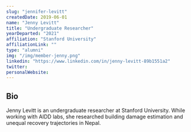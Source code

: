 ```yaml
---
slug: "jennifer-levitt"
createdDate: 2019-06-01
name: "Jenny Levitt"
title: "Undergraduate Researcher"
yearDeparted: "2021"
affiliation: "Stanford University"
affiliationLink: ""
type: "alumni"
img: "/img/member-jenny.png"
linkedin: "https://www.linkedin.com/in/jenny-levitt-89b1551a2"
twitter: 
personalWebsite: 
---
```

## Bio

Jenny Levitt is an undergraduate researcher at Stanford University.
While working with AIDD labs, she researched building damage estimation and unequal recovery trajectories in Nepal.